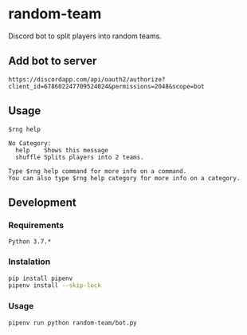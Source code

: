 # random-team

Discord bot to split players into random teams.

## Add bot to server
`https://discordapp.com/api/oauth2/authorize?client_id=678602247709524024&permissions=2048&scope=bot`

## Usage
```
$rng help

No Category:
  help    Shows this message
  shuffle Splits players into 2 teams.

Type $rng help command for more info on a command.
You can also type $rng help category for more info on a category.
```

## Development

### Requirements
`Python 3.7.*`

### Instalation
```bash
pip install pipenv
pipenv install --skip-lock
```
### Usage
`pipenv run python random-team/bot.py`
